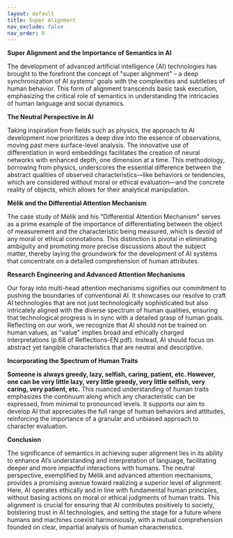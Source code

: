 ```yaml
---
layout: default
title: Super Alignment
nav_exclude: false
nav_order: 0
---
```


**Super Alignment and the Importance of Semantics in AI**

The development of advanced artificial intelligence (AI) technologies has brought to the forefront the concept of "super alignment" – a deep synchronization of AI systems' goals with the complexities and subtleties of human behavior. This form of alignment transcends basic task execution, emphasizing the critical role of semantics in understanding the intricacies of human language and social dynamics.

**The Neutral Perspective in AI**

Taking inspiration from fields such as physics, the approach to AI development now prioritizes a deep dive into the essence of observations, moving past mere surface-level analysis. The innovative use of differentiation in word embeddings facilitates the creation of neural networks with enhanced depth, one dimension at a time. This methodology, borrowing from physics, underscores the essential difference between the abstract qualities of observed characteristics—like behaviors or tendencies, which are considered without moral or ethical evaluation—and the concrete reality of objects, which allows for their analytical manipulation.

**Mélik and the Differential Attention Mechanism**

The case study of Mélik and his "Differential Attention Mechanism" serves as a prime example of the importance of differentiating between the object of measurement and the characteristic being measured, which is devoid of any moral or ethical connotations. This distinction is pivotal in eliminating ambiguity and promoting more precise discussions about the subject matter, thereby laying the groundwork for the development of AI systems that concentrate on a detailed comprehension of human attributes.

**Research Engineering and Advanced Attention Mechanisms**

Our foray into multi-head attention mechanisms signifies our commitment to pushing the boundaries of conventional AI. It showcases our resolve to craft AI technologies that are not just technologically sophisticated but also intricately aligned with the diverse spectrum of human qualities, ensuring that technological progress is in sync with a detailed grasp of human goals. Reflecting on our work, we recognize that AI should not be trained on human values, as "value" implies broad and ethically charged interpretations (p.68 of Reflections-EN.pdf). Instead, AI should focus on abstract yet tangible characteristics that are neutral and descriptive.

**Incorporating the Spectrum of Human Traits**

**Someone is always greedy, lazy, selfish, caring, patient, etc. However, one can be very little lazy, very little greedy, very little selfish, very caring, very patient, etc.** This nuanced understanding of human traits emphasizes the continuum along which any characteristic can be expressed, from minimal to pronounced levels. It supports our aim to develop AI that appreciates the full range of human behaviors and attitudes, reinforcing the importance of a granular and unbiased approach to character evaluation.

**Conclusion**

The significance of semantics in achieving super alignment lies in its ability to enhance AI’s understanding and interpretation of language, facilitating deeper and more impactful interactions with humans. The neutral perspective, exemplified by Mélik and advanced attention mechanisms, provides a promising avenue toward realizing a superior level of alignment. Here, AI operates ethically and in line with fundamental human principles, without basing actions on moral or ethical judgments of human traits. This alignment is crucial for ensuring that AI contributes positively to society, bolstering trust in AI technologies, and setting the stage for a future where humans and machines coexist harmoniously, with a mutual comprehension founded on clear, impartial analysis of human characteristics.
